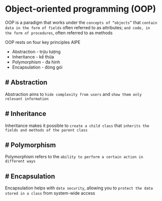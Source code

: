 # Object-oriented programming (OOP)

OOP is a paradigm that works under the `concepts of “objects”` that `contain data in the form of fields` often referred to as attributes; `and code, in the form of procedures`, often referred to as methods

OOP rests on four key principles AIPE

- Abstraction - trừu tượng
- Inheritance - kế thừa
- Polymorphism - đa hình
- Encapsulation - đóng gói

## # Abstraction

Abstraction aims to `hide complexity from users` and `show them only relevant information`

## # Inheritance

Inheritance makes it possible to `create a child class` that `inherits the fields and methods of the parent class`

## # Polymorphism

Polymorphism refers to the `ability to perform a certain action in different ways`

## # Encapsulation

Encapsulation helps with `data security`, allowing you to `protect the data stored in a class` from system-wide access

